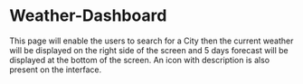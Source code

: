 # Weather-Dashboard
This page will enable the users to search for a City then the current weather will be displayed on the right side of the screen and 5 days forecast will be displayed at the bottom of the screen.  An icon with description is also present on the interface.